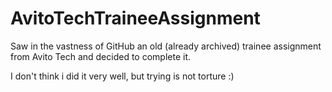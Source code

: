 # AvitoTechTraineeAssignment

Saw in the vastness of GitHub an old (already archived) trainee assignment from Avito Tech and decided to complete it.

I don't think i did it very well, but trying is not torture :)
